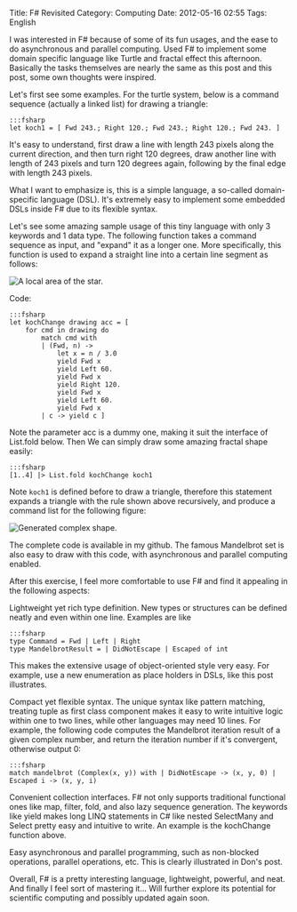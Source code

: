 Title: F# Revisited
Category: Computing
Date: 2012-05-16 02:55
Tags: English

I was interested in F# because of some of its fun usages, and the ease to do asynchronous and parallel computing. Used F# to implement some domain specific language like Turtle and fractal effect this afternoon. Basically the tasks themselves are nearly the same as this post and this post, some own thoughts were inspired.

Let's first see some examples. For the turtle system, below is a command sequence (actually a linked list) for drawing a triangle:

    :::fsharp
    let koch1 = [ Fwd 243.; Right 120.; Fwd 243.; Right 120.; Fwd 243. ]
 
It's easy to understand, first draw a line with length 243 pixels along the current direction, and then turn right 120 degrees, draw another line with length of 243 pixels and turn 120 degrees again, following by the final edge with length 243 pixels.
 
What I want to emphasize is, this is a simple language, a so-called domain-specific language (DSL). It's extremely easy to implement some embedded DSLs inside F# due to its flexible syntax.
 
Let's see some amazing  sample usage of this tiny language with only 3 keywords and 1 data type. The following function takes a command sequence as input, and "expand" it as a longer one. More specifically, this function is used to expand a straight line into a certain line segment as follows:

![A local area of the star.](/images/f-sharp-revisited-1.png)

Code:

    :::fsharp
    let kochChange drawing acc = [
        for cmd in drawing do
            match cmd with
            | (Fwd, n) -> 
                let x = n / 3.0
                yield Fwd x
                yield Left 60.
                yield Fwd x
                yield Right 120.
                yield Fwd x
                yield Left 60.
                yield Fwd x
            | c -> yield c ]

Note the parameter acc is a dummy one, making it suit the interface of List.fold below. Then We can simply draw some amazing fractal shape easily:
 
    :::fsharp
    [1..4] |> List.fold kochChange koch1
 
Note `koch1` is defined before to draw a triangle, therefore this statement expands a triangle with the rule shown above recursively, and produce a command list for the following figure:

![Generated complex shape.](/images/f-sharp-revisited-2.png)
 
The complete code is available in my github. The famous Mandelbrot set is also easy to draw with this code, with asynchronous and parallel computing enabled.
 
After this exercise, I feel more comfortable to use F# and find it appealing in the following aspects:

Lightweight yet rich type definition. New types or structures can be defined neatly and even within one line. Examples are like

    :::fsharp
    type Command = Fwd | Left | Right
    type MandelbrotResult = | DidNotEscape | Escaped of int
 
This makes the extensive usage of object-oriented style very easy. For example, use a new enumeration as place holders in DSLs, like this post illustrates.

Compact yet flexible syntax. The unique syntax like pattern matching, treating tuple as first class component makes it easy to write intuitive logic within one to two lines, while other languages may need 10 lines. For example, the following code computes the Mandelbrot iteration result of a given complex number, and return the iteration number if it's convergent, otherwise output 0:
 
    :::fsharp
    match mandelbrot (Complex(x, y)) with | DidNotEscape -> (x, y, 0) | Escaped i -> (x, y, i)

Convenient collection interfaces. F# not only supports traditional functional ones like map, filter, fold, and also lazy sequence generation. The keywords like yield makes long LINQ statements in C# like nested SelectMany and Select pretty easy and intuitive to write. An example is the kochChange function above.

Easy asynchronous and parallel programming, such as non-blocked operations, parallel operations, etc. This is clearly illustrated in Don's post.
 
Overall, F# is a pretty interesting language, lightweight, powerful, and neat. And finally I feel sort of mastering it... Will further explore its potential for scientific computing and possibly updated again soon.
